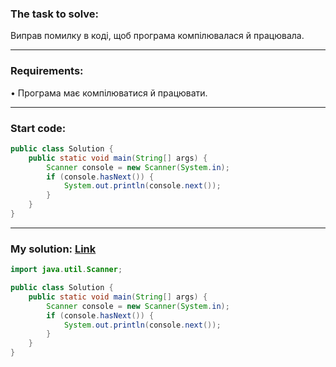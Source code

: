 ### **The task to solve:**  

Виправ помилку в коді, щоб програма компілювалася й працювала.

---

### **Requirements:**  

• Програма має компілюватися й працювати.

---

### **Start code:**  

```java
public class Solution {
    public static void main(String[] args) {
        Scanner console = new Scanner(System.in);
        if (console.hasNext()) {
            System.out.println(console.next());
        }
    }
}
```

---

### **My solution: [Link](./src/Solution.java)**  

```java
import java.util.Scanner;

public class Solution {
    public static void main(String[] args) {
        Scanner console = new Scanner(System.in);
        if (console.hasNext()) {
            System.out.println(console.next());
        }
    }
}
```
